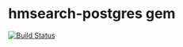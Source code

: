 hmsearch-postgres gem
=====================

[![Build Status](https://travis-ci.org/denisnazarov/hmsearch-postgres-ruby.svg?branch=master)](https://travis-ci.org/denisnazarov/hmsearch-postgres-ruby)